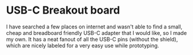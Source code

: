 # USB-C Breakout board

I have searched a few places on internet and wasn't able to find a small, cheap and breadboard friendly USB-C adapter that I would like, so I made my own.
It has a neat fanout of all the USB-C pins (without the shield), which are nicely labeled for a very easy use while prototyping.
